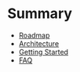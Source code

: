 # Summary

* [Roadmap](roadmap.md)
* [Architecture](architecture.md)
* [Getting Started](getting-started.md)
* [FAQ](faq.md)
